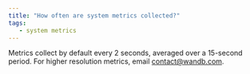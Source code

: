 ```yaml
---
title: "How often are system metrics collected?"
tags:
   - system metrics
---
```

Metrics collect by default every 2 seconds, averaged over a 15-second period. For higher resolution metrics, email contact@wandb.com.